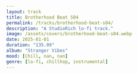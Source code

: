 ```yaml
---
layout: track
title: Brotherhood Beat S04
permalink: /tracks/brotherhood-beat-s04/
description: "A StudioRich lo-fi track."
image: /assets/covers/brotherhood-beat-s04.webp
date: 2025-01-01
duration: "135.09"
album: "Stranger Vibes"
mood: [Chill, nan, nan]
genre: [lo-fi, chillhop, instrumental]
---
```

